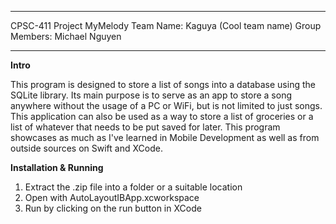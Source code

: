 --------------------------------

CPSC-411 Project MyMelody
Team Name: Kaguya (Cool team name)
Group Members: Michael Nguyen

-------------------------------

**Intro**

  This program is designed to store a list of songs into a database using the SQLite library. Its main purpose is to serve
  as an app to store a song anywhere without the usage of a PC or WiFi, but is not limited to just songs. This application
  can also be used as a way to store a list of groceries or a list of whatever that needs to be put saved for later. This 
  program showcases as much as I've learned in Mobile Development as well as from outside sources on Swift and XCode.
  
**Installation & Running**
  1. Extract the .zip file into a folder or a suitable location
  2. Open with AutoLayoutIBApp.xcworkspace
  3. Run by clicking on the run button in XCode
  
